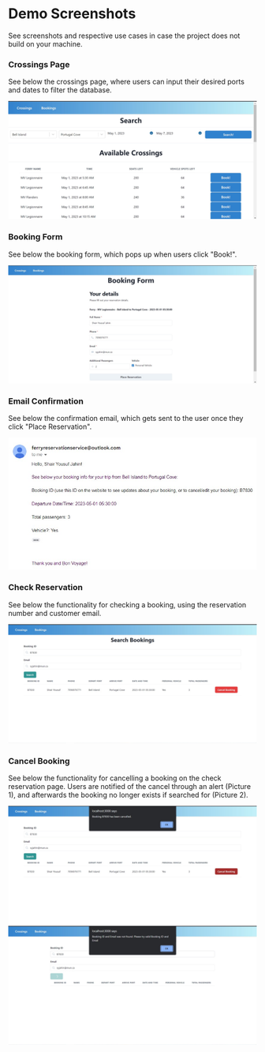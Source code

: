 # Demo Screenshots

See screenshots and respective use cases in case the project does not build on your machine.

### Crossings Page

See below the crossings page, where users can input their desired ports and dates to filter the database.

![Crossings Page](images/demo1.jpg)

### Booking Form

See below the booking form, which pops up when users click "Book!".

![Booking Form](images/demo2.jpg)

### Email Confirmation

See below the confirmation email, which gets sent to the user once they click "Place Reservation".

![Email Confirmation](images/demo3.jpg)


### Check Reservation

See below the functionality for checking a booking, using the reservation number and customer email.

![Check Reservation](images/demo4.jpg)

### Cancel Booking

See below the functionality for cancelling a booking on the check reservation page. Users are notified of the cancel through an alert (Picture 1), and afterwards the booking no longer exists if searched for (Picture 2).

![Cancel Booking](images/demo5.jpg)
![Cancel Booking](images/demo6.jpg)
